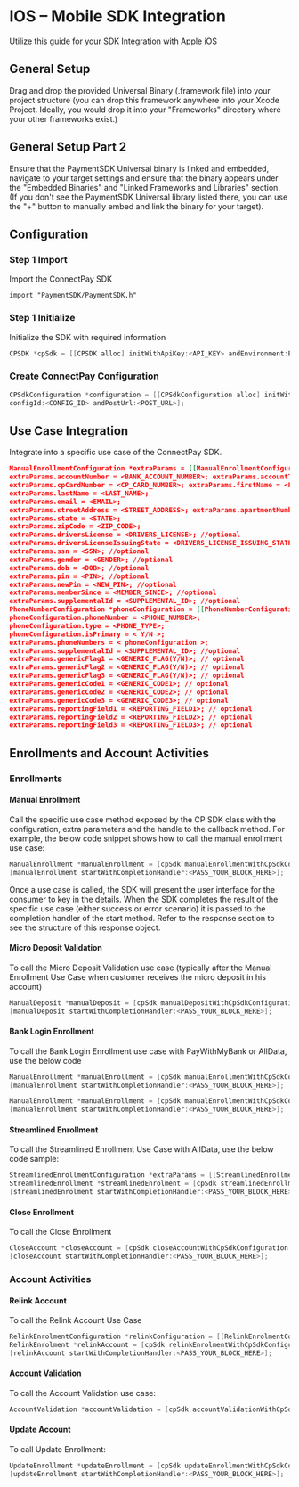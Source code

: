 #  IOS – Mobile SDK Integration
Utilize this guide for your SDK Integration with Apple iOS

## General Setup
Drag and drop the provided Universal Binary (.framework file) into your project structure (you can drop this framework anywhere into your Xcode Project. Ideally, you would drop it into your "Frameworks" directory where your other frameworks exist.)

<!-- theme: danger
Note: During your drag and drop, Xcode will prompt you to configure whether the binary should live within your project structure as a copy or simply have a reference to the binary outside of your project structure. We want to ensure you have a deep copy of the binary in your project and not just a reference.
-->
## General Setup Part 2
Ensure that the PaymentSDK Universal binary is linked and embedded, navigate to your target settings and ensure that the binary appears under the "Embedded Binaries" and "Linked Frameworks and Libraries" section. (If you don't see the PaymentSDK Universal library listed there, you can use the "+" button to manually embed and link the binary for your target).

## Configuration
### Step 1 Import
Import the ConnectPay SDK
```ios
import "PaymentSDK/PaymentSDK.h" 
```
### Step 1 Initialize
Initialize the SDK with required information
```java
CPSDK *cpSdk = [[CPSDK alloc] initWithApiKey:<API_KEY> andEnvironment:EnvironmentSandbox];
```
### Create ConnectPay Configuration
```java
CPSdkConfiguration *configuration = [[CPSdkConfiguration alloc] initWithFdCustomerId:<FD_CUSTOMER_ID> encryptionKey:<ENCRYPTION_KEY> accessToken:<ACCESS_TOKEN>
configId:<CONFIG_ID> andPostUrl:<POST_URL>];
```
## Use Case Integration
Integrate into a specific use case of the ConnectPay SDK.

<!-- theme: danger
Note:Define any extraParam/default parameters to be passed into the Use Case as shown below: (It is mandatory to pass all the required fields in extra params for Streamlined enrollment flow.)
-->

```json
ManualEnrollmentConfiguration *extraParams = [[ManualEnrollmentConfiguration alloc] init]; extraParams.routingNumber = <ROUTING_NUMBER>;
extraParams.accountNumber = <BANK_ACCOUNT_NUMBER>; extraParams.accountType = <ACCOUNT_TYPE>;
extraParams.cpCardNumber = <CP_CARD_NUMBER>; extraParams.firstName = <FIRST_NAME>;
extraParams.lastName = <LAST_NAME>;
extraParams.email = <EMAIL>;
extraParams.streetAddress = <STREET_ADDRESS>; extraParams.apartmentNumber = <APARTMENT_NUMBER>; //optional extraParams.city = <CITY>;
extraParams.state = <STATE>;
extraParams.zipCode = <ZIP_CODE>;
extraParams.driversLicense = <DRIVERS_LICENSE>; //optional 
extraParams.driversLicenseIssuingState = <DRIVERS_LICENSE_ISSUING_STATE>; //optional 
extraParams.ssn = <SSN>; //optional
extraParams.gender = <GENDER>; //optional
extraParams.dob = <DOB>; //optional
extraParams.pin = <PIN>; //optional
extraParams.newPin = <NEW_PIN>; //optional
extraParams.memberSince = <MEMBER_SINCE>; //optional
extraParams.supplementalId = <SUPPLEMENTAL_ID>; //optional 
PhoneNumberConfiguration *phoneConfiguration = [[PhoneNumberConfiguration alloc] init]; 
phoneConfiguration.phoneNumber = <PHONE_NUMBER>;
phoneConfiguration.type = <PHONE_TYPE>;
phoneConfiguration.isPrimary = < Y/N >;
extraParams.phoneNumbers = < phoneConfiguration >;
extraParams.supplementalId = <SUPPLEMENTAL_ID>; //optional
extraParams.genericFlag1 = <GENERIC_FLAG(Y/N)>; // optional
extraParams.genericFlag2 = <GENERIC_FLAG(Y/N)>; // optional
extraParams.genericFlag3 = <GENERIC_FLAG(Y/N)>; // optional
extraParams.genericCode1 = <GENERIC_CODE1>; // optional
extraParams.genericCode2 = <GENERIC_CODE2>; // optional
extraParams.genericCode3 = <GENERIC_CODE3>; // optional
extraParams.reportingField1 = <REPORTING_FIELD1>; // optional 
extraParams.reportingField2 = <REPORTING_FIELD2>; // optional 
extraParams.reportingField3 = <REPORTING_FIELD3>; // optional
```
## Enrollments and Account Activities
### Enrollments
#### Manual Enrollment

Call the specific use case method exposed by the CP SDK class with the configuration, extra parameters and the handle to the callback method. For example, the below code snippet shows how to call the manual enrollment use case:
```java
ManualEnrollment *manualEnrollment = [cpSdk manualEnrollmentWithCpSdkConfiguration:configuration andExtraParams:extraParams];
[manualEnrollment startWithCompletionHandler:<PASS_YOUR_BLOCK_HERE>];
```
Once a use case is called, the SDK will present the user interface for the consumer to key in the details. When the SDK completes the result of the specific use case (either success or error scenario) it is passed to the completion handler of the start method. Refer to the response section to see the structure of this response object.

#### Micro Deposit Validation
To call the Micro Deposit Validation use case (typically after the Manual Enrollment Use Case when customer receives the micro deposit in his account)
```java
ManualDeposit *manualDeposit = [cpSdk manualDepositWithCpSdkConfiguration:configuration andManualDepositConfiguration:manualDepositConfiguration];
[manualDeposit startWithCompletionHandler:<PASS_YOUR_BLOCK_HERE>];
```

#### Bank Login Enrollment
To call the Bank Login Enrollment use case with PayWithMyBank or AllData, use the below code
```java
ManualEnrollment *manualEnrollment = [cpSdk manualEnrollmentWithCpSdkConfiguration:configuration andManualEnrollmentConfiguration:manualEnrollmentConfiguration];
[manualEnrollment startWithCompletionHandler:<PASS_YOUR_BLOCK_HERE>];
```
<!-- theme: danger 
Note: To call the Enrollment use case with both the options (to let customer choose either manual or bank login), use the below code sample:
-->
```java
ManualEnrollment *manualEnrollment = [cpSdk manualEnrollmentWithCpSdkConfiguration:configuration andManualEnrollmentConfiguration:manualEnrollmentConfiguration];
[manualEnrollment startWithCompletionHandler:<PASS_YOUR_BLOCK_HERE>];
```
#### Streamlined Enrollment
To call the Streamlined Enrollment Use Case with AllData, use the below code sample:
```java
StreamlinedEnrollmentConfiguration *extraParams = [[StreamlinedEnrollmentConfiguration alloc] init];
StreamlinedEnrollment *streamlinedEnrolment = [cpSdk streamlinedEnrollmentWithCpSdkConfiguration:configuration andStreamlinedEnrollmentConfiguration: extraParams];
[streamlinedEnrolment startWithCompletionHandler:<PASS_YOUR_BLOCK_HERE>];
```
#### Close Enrollment
To call the Close Enrollment
```java
CloseAccount *closeAccount = [cpSdk closeAccountWithCpSdkConfiguration:configuration andCloseAccountConfiguration:closeAccountConfiguration];
[closeAccount startWithCompletionHandler:<PASS_YOUR_BLOCK_HERE>];
```
### Account Activities
#### Relink Account
To call the Relink Account Use Case
```java
RelinkEnrolmentConfiguration *relinkConfiguration = [[RelinkEnrolmentConfiguration alloc] init];
RelinkEnrolment *relinkAccount = [cpSdk relinkEnrolmentWithCpSdkConfiguration:configuration andRelinkEnrolmentConfiguration:relinkConfiguration];
[relinkAccount startWithCompletionHandler:<PASS_YOUR_BLOCK_HERE>];
```
#### Account Validation
To call the Account Validation use case:
```java
AccountValidation *accountValidation = [cpSdk accountValidationWithCpSdkConfiguration:configuration andAccountValidationConfiguration:accountValidationConfiguration];
```
#### Update Account
To call Update Enrollment:
```java
UpdateEnrollment *updateEnrollment = [cpSdk updateEnrollmentWithCpSdkConfiguration:configuration andUpdateEnrollmentConfiguration:manualEnrollmentConfiguration];
[updateEnrollment startWithCompletionHandler:<PASS_YOUR_BLOCK_HERE>];
```
<script>
  // Function to copy text to clipboard
  function copySnippet(snippetId) {
    var snippet = document.getElementById(snippetId);
    var textarea = document.createElement('textarea');
    textarea.textContent = snippet.textContent;
    document.body.appendChild(textarea);
    textarea.select();
    document.execCommand('copy');
    document.body.removeChild(textarea);
    alert('Snippet copied to clipboard!');
  }
</script>
